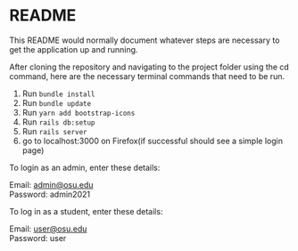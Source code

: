 # README

This README would normally document whatever steps are necessary to get the
application up and running.

After cloning the repository and navigating to the project folder using the cd command, here are the necessary terminal commands that need to be run. 

1) Run `bundle install`
2) Run `bundle update`
3) Run `yarn add bootstrap-icons`
4) Run `rails db:setup`
5) Run `rails server`
6) go to localhost:3000 on Firefox(if successful should see a simple login page) 

To login as an admin, enter these details: 

Email: admin@osu.edu <br/>
Password: admin2021

To log in as a student, enter these details:

Email: user@osu.edu<br/>
Password: user
